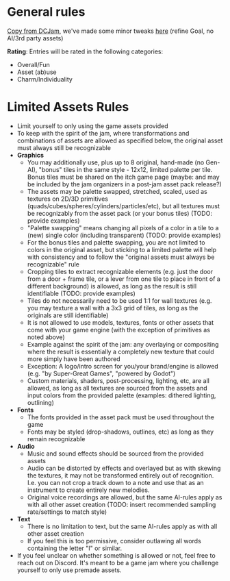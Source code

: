 # General rules

[Copy from DCJam](<https://itch.io/jam/dcjam2025>), we've made some minor tweaks [here](https://github.com/local-minimum/informal-but-limited-dungeon-crawler-jam-assets-2025/blob/main/rules/rules-dcjam-updated.md) (refine Goal, no AI/3rd party assets)

**Rating**: Entries will be rated in the following categories:
* Overall/Fun
* Asset (ab)use
* Charm/Individuality

# Limited Assets Rules
* Limit yourself to only using the game assets provided
* To keep with the spirit of the jam, where transformations and combinations of assets are allowed as specified below, the original asset must always still be recognizable
* **Graphics**
  * You may additionally use, plus up to 8 original, hand-made (no Gen-AI), "bonus" tiles in the same style - 12x12, limited palette per tile. Bonus tiles must be shared on the itch game page (maybe: and may be included by the jam organizers in a post-jam asset pack release?)
  * The assets may be palette swapped, stretched, scaled, used as textures on 2D/3D primitives (quads/cubes/spheres/cylinders/particles/etc), but all textures must be recognizably from the asset pack (or your bonus tiles) (TODO: provide examples)
  * "Palette swapping" means changing all pixels of a color in a tile to a (new) single color (including transparent) (TODO: provide examples)
  * For the bonus tiles and palette swapping, you are not limited to colors in the original asset, but sticking to a limited palette will help with consistency and to follow the "original assets must always be recognizable" rule
  * Cropping tiles to extract recognizable elements (e.g. just the door from a door + frame tile, or a lever from one tile to place in front of a different background) is allowed, as long as the result is still identifiable (TODO: provide examples)
  * Tiles do not necessarily need to be used 1:1 for wall textures (e.g. you may texture a wall with a 3x3 grid of tiles, as long as the originals are still identifiable)
  * It is not allowed to use models, textures, fonts or other assets that come with your game engine (with the exception of primitives as noted above)
  * Example against the spirit of the jam: any overlaying or compositing where the result is essentially a completely new texture that could more simply have been authored
  * Exception: A logo/intro screen for you/your brand/engine is allowed (e.g. "by Super-Great Games", "powered by Godot")
  * Custom materials, shaders, post-processing, lighting, etc, are all allowed, as long as all textures are sourced from the assets and input colors from the provided palette (examples: dithered lighting, outlining)
* **Fonts**
  * The fonts provided in the asset pack must be used throughout the game 
  * Fonts may be styled (drop-shadows, outlines, etc) as long as they remain recognizable
* **Audio**
  * Music and sound effects should be sourced from the provided assets
  * Audio can be distorted by effects and overlayed but as with skewing the textures, it may not be transformed entirely out of recognition. I.e. you can not crop a track down to a note and use that as an instrument to create entirely new melodies.
  * Original voice recordings are allowed, but the same AI-rules apply as with all other asset creation (TODO: insert recommended sampling rate/settings to match style)
* **Text**
  * There is no limitation to text, but the same AI-rules apply as with all other asset creation
  * If you feel this is too permissive, consider outlawing all words containing the letter "I" or similar.
* If you feel unclear on whether something is allowed or not, feel free to reach out on Discord.  It's meant to be a game jam where you challenge yourself to only use premade assets.
